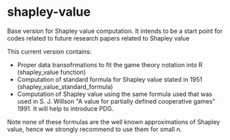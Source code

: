 # shapley-value

Base version for Shapley value computation. It intends to be a start point for codes related to future research papers related to Shapley value

This current version contains:
- Proper data transofrmations to fit the game theory notation into R (shapley_value function)
- Computation of standard formula for Shapley value stated in 1951 (shapley_value_standard_formula)
- Computation of Shapley value using the same formula used that was used in S. J. Willson "A value for partially defined cooperative games" 1991. It will help to introduce PDG.

Note none of these formulas are the well known approximations of Shapley value, hence we strongly recommend to use them for small n.
